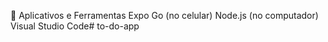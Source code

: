 📲 Aplicativos e Ferramentas
Expo Go (no celular)
Node.js (no computador)
Visual Studio Code# to-do-app
